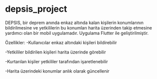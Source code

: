 # depsis_project

DEPSIS, bir deprem anında enkaz altında kalan kişilerin konumlarının bildirilmesine ve yetkililerin bu konumları harita üzerinden takip etmesine yardımcı olan bir mobil uygulamadır.
Uygulama Flutter ile geliştirilmiştir.

Özellikler:
-Kullanıcılar enkaz altındaki kişileri bildirebilir

-Yetkililer bildirilen kişileri harita üzerinde görebilir

-Kurtarılan kişiler yetkililer tarafından işaretlenebilir

-Harita üzerindeki konumlar anlık olarak güncellenir




